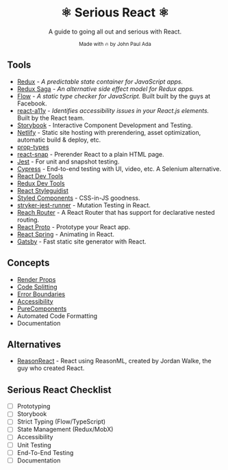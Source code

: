 <div align="center">
  <h1>⚛ Serious React ⚛</h1>
  <p>A guide to going all out and serious with React.</p>
  <sub>Made with 🔥 by John Paul Ada</sub>
</div>

## Tools

- [Redux](https://redux.js.org/) - _A predictable state container for JavaScript
  apps._
- [Redux Saga](https://redux-saga.js.org/) - _An alternative side effect model
  for Redux apps._
- [Flow](https://flow.org/) - _A static type checker for JavaScript._ Built
  built by the guys at Facebook.
- [react-a11y](https://github.com/reactjs/react-a11y) - _Identifies
  accessibility issues in your React.js elements._ Built by the React team.
- [Storybook](https://storybook.js.org/) - Interactive Component Development and
  Testing.
- [Netlify](https://www.netlify.com/) - Static site hosting with prerendering,
  asset optimization, automatic build & deploy, etc.
- [prop-types](https://www.npmjs.com/package/prop-types)
- [react-snap](https://www.npmjs.com/package/react-snap) - Prerender React to a
  plain HTML page.
- [Jest](https://jestjs.io/) - For unit and snapshot testing.
- [Cypress](https://www.cypress.io/) - End-to-end testing with UI, video, etc. A
  Selenium alternative.
- [React Dev Tools](https://chrome.google.com/webstore/detail/react-developer-tools/fmkadmapgofadopljbjfkapdkoienihi?hl=en)
- [Redux Dev Tools](https://chrome.google.com/webstore/detail/redux-devtools/lmhkpmbekcpmknklioeibfkpmmfibljd?hl=en)
- [React Styleguidist](https://react-styleguidist.js.org/)
- [Styled Components](https://www.styled-components.com/) - CSS-in-JS goodness.
- [stryker-jest-runner](https://github.com/stryker-mutator/stryker/tree/master/packages/stryker-jest-runner) -
  Mutation Testing in React.
- [Reach Router](https://reach.tech/router) - A React Router that has support
  for declarative nested routing.
- [React Proto](https://react-proto.github.io/react-proto/) - Prototype your
  React app.
- [React Spring](https://github.com/drcmda/react-spring) - Animating in React.
- [Gatsby](https://www.gatsbyjs.org/) - Fast static site generator with React.

## Concepts

- [Render Props](https://reactjs.org/docs/render-props.html)
- [Code Splitting](https://reactjs.org/docs/code-splitting.html)
- [Error Boundaries](https://reactjs.org/docs/error-boundaries.html)
- [Accessibility](https://reactjs.org/docs/accessibility.html)
- [PureComponents](https://reactjs.org/docs/react-api.html#reactpurecomponent)
- Automated Code Formatting
- Documentation

## Alternatives

- [ReasonReact](https://reasonml.github.io/reason-react/) - React using
  ReasonML, created by Jordan Walke, the guy who created React.

## Serious React Checklist

- [ ] Prototyping
- [ ] Storybook
- [ ] Strict Typing (Flow/TypeScript)
- [ ] State Management (Redux/MobX)
- [ ] Accessibility
- [ ] Unit Testing
- [ ] End-To-End Testing
- [ ] Documentation
